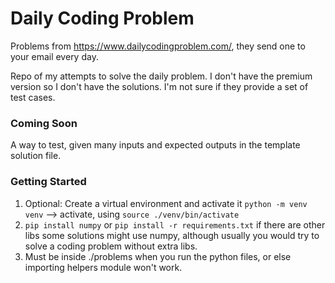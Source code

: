 # Daily Coding Problem

Problems from https://www.dailycodingproblem.com/, they send one to your email every day.

Repo of my attempts to solve the daily problem. I don't have the premium version so I don't have the solutions. I'm not sure if they provide a set of test cases.

### Coming Soon
A way to test, given many inputs and expected outputs in the template solution file.

### Getting Started
1. Optional: Create a virtual environment and activate it
    ```python -m venv venv``` --> activate, using ```source ./venv/bin/activate```
2. ```pip install numpy``` or ```pip install -r requirements.txt``` if there are other libs
    some solutions might use numpy, although usually you would try to solve a coding problem without extra libs.
3. Must be inside ./problems when you run the python files, or else importing helpers module won't work.